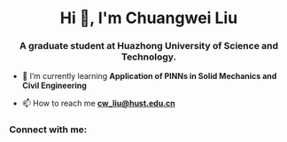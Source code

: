 <h1 align="center">Hi 👋, I'm Chuangwei Liu</h1>
<h3 align="center">A graduate student at Huazhong University of Science and Technology.</h3>

- 🌱 I’m currently learning **Application of PINNs in Solid Mechanics and Civil Engineering**

- 📫 How to reach me **cw_liu@hust.edu.cn**

<h3 align="left">Connect with me:</h3>
<p align="left">
</p>
